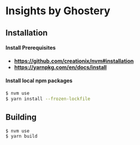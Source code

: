 # Insights by Ghostery

## Installation

#### Install Prerequisites
 - **https://github.com/creationix/nvm#installation**
 - **https://yarnpkg.com/en/docs/install**

#### Install local npm packages
```sh
$ nvm use
$ yarn install --frozen-lockfile
```

## Building
```sh
$ nvm use
$ yarn build
```
